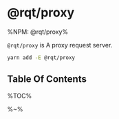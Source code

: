 # @rqt/proxy

%NPM: @rqt/proxy%

`@rqt/proxy` is A proxy request server.

```sh
yarn add -E @rqt/proxy
```

## Table Of Contents

%TOC%

%~%